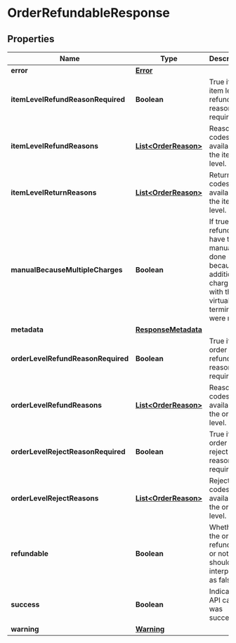

# OrderRefundableResponse


## Properties

| Name | Type | Description | Notes |
|------------ | ------------- | ------------- | -------------|
|**error** | [**Error**](Error.md) |  |  [optional] |
|**itemLevelRefundReasonRequired** | **Boolean** | True if the item level refund reason is required |  [optional] |
|**itemLevelRefundReasons** | [**List&lt;OrderReason&gt;**](OrderReason.md) | Reason codes available at the item level. |  [optional] |
|**itemLevelReturnReasons** | [**List&lt;OrderReason&gt;**](OrderReason.md) | Return codes available at the item level. |  [optional] |
|**manualBecauseMultipleCharges** | **Boolean** | If true, this refund will have to be manually done because of additional charges with the virtual terminal were made |  [optional] |
|**metadata** | [**ResponseMetadata**](ResponseMetadata.md) |  |  [optional] |
|**orderLevelRefundReasonRequired** | **Boolean** | True if the order level refund reason is required |  [optional] |
|**orderLevelRefundReasons** | [**List&lt;OrderReason&gt;**](OrderReason.md) | Reason codes available at the order level. |  [optional] |
|**orderLevelRejectReasonRequired** | **Boolean** | True if the order level reject reason is required |  [optional] |
|**orderLevelRejectReasons** | [**List&lt;OrderReason&gt;**](OrderReason.md) | Reject codes available at the order level. |  [optional] |
|**refundable** | **Boolean** | Whether the order is refundable or not.  Null should be interpreted as false. |  [optional] |
|**success** | **Boolean** | Indicates if API call was successful |  [optional] |
|**warning** | [**Warning**](Warning.md) |  |  [optional] |



